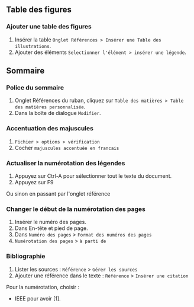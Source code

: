 ## Table des figures

### Ajouter une table des figures

1. Insérer la table `Onglet Références > Insérer une Table des illustrations`.
2. Ajouter des éléments `Selectionner l'élément > insérer une légende`.

## Sommaire 

### Police du sommaire

1. Onglet Références du ruban, cliquez sur `Table des matières > Table des matières personnalisée`.
2. Dans la boîte de dialogue `Modifier`.

### Accentuation des majuscules

1. `Fichier > options > vérification`
2. Cocher `majuscules accentuée en francais`


### Actualiser la numérotation des légendes

1. Appuyez sur Ctrl-A pour sélectionner tout le texte du document.
2. Appuyez sur F9

Ou sinon en passant par l'onglet référence

### Changer le début de la numérotation des pages 

1. Insérer le numéro des pages.
2. Dans En-tête et pied de page.
3. Dans `Numéro des pages` > `Format des numéros des pages`
4. `Numérotation des pages` > `à parti de `

### Bibliographie 

1. Lister les sources : `Référence` > `Gérer les sources`
2. Ajouter une référence dans le texte : `Référence` > `Insérer une citation`

Pour la numérotation, choisir :

* IEEE pour avoir [1].
